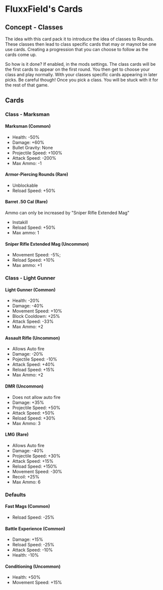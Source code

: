 # FluxxField's Cards

## Concept - Classes
The idea with this card pack it to introduce the idea of classes to Rounds. These classes then lead to class specific cards that may or maynot be one use cards. Creating a progression that you can choose to follow as the cards come up.

So how is it done? If enabled, in the mods settings. The class cards will be the first cards to appear on the first round. You then get to choose your class and play normally. With your classes specific cards appearing in later picks. Be careful though! Once you pick a class. You will be stuck with it for the rest of that game.

## Cards

### Class - Marksman
#### Marksman (Common)
- Health:           -50%
- Damage:           +60%
- Bullet Gravity:   None
- Projectile Speed: +100%
- Attack Speed:     -200%
- Max Ammo:         -1

#### Armor-Piercing Rounds (Rare)
- Unblockable
- Reload Speed: +50%

#### Barret .50 Cal (Rare)
Ammo can only be increased by "Sniper Rifle Extended Mag"
- Instakill
- Reload Speed: +50%
- Max ammo:     1

#### Sniper Rifle Extended Mag (Uncommon)
- Movement Speed: -5%;
- Reload Speed:   +10%
- Max ammo:       +1

### Class - Light Gunner
#### Light Gunner (Common)
- Health:         -20%
- Damage:         -40%
- Movement Speed: +10%
- Block Cooldown: +25%
- Attack Speed:   -33%
- Max Ammo:       +2

#### Assault Rifle (Uncommon)
- Allows Auto fire
- Damage:          -20%
- Pojectile Speed: -10% 
- Attack Speed:    +40%
- Reload Speed:    +15%
- Max Ammo:        +2

#### DMR (Uncommon)
- Does not allow auto fire
- Damage:           +35%
- Projectile Speed: +50%
- Attack Speed:     +50%
- Reload Speed:     +30%
- Max Ammo:         3

#### LMG (Rare)
- Allows Auto fire
- Damage:           -40%
- Projectile Speed: +30%
- Attack Speed:     +15%
- Reload Speed:     +150%
- Movement Speed:   -30%
- Recoil:           +25%
- Max Ammo:         6

### Defaults
#### Fast Mags (Common)
- Reload Speed: -25%

#### Battle Experience (Common)
- Damage:       +15%
- Reload Speed: -25%
- Attack Speed: -10%
- Health:       -10%

#### Conditioning (Uncommon)
- Health:         +50%
- Movement Speed: +15%
